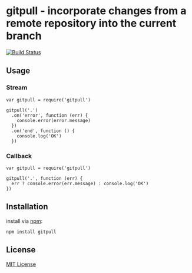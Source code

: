 # gitpull - incorporate changes from a remote repository into the current branch

[![Build Status](https://secure.travis-ci.org/michaelnisi/gitpull.png)](http://travis-ci.org/michaelnisi/gitpull)

## Usage

### Stream

    var gitpull = require('gitpull')

    gitpull('.')
      .on('error', function (err) {
        console.error(error.message)
      })
      .on('end', function () {
        console.log('OK')
      })

### Callback
    
    var gitpull = require('gitpull')

    gitpull('.', function (err) {
      err ? console.error(err.message) : console.log('OK')  
    })

## Installation

install via [npm](http://npmjs.org/):

    npm install gitpull

## License

[MIT License](https://raw.github.com/michaelnisi/gitpull/master/LICENSE)

